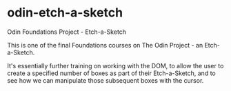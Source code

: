 # odin-etch-a-sketch
Odin Foundations Project - Etch-a-Sketch

This is one of the final Foundations courses on The Odin Project - an Etch-a-Sketch.

It's essentially further training on working with the DOM, to allow the user to create a specified number of boxes as part of their Etch-a-Sketch, and to see how we can manipulate those subsequent boxes with the cursor.